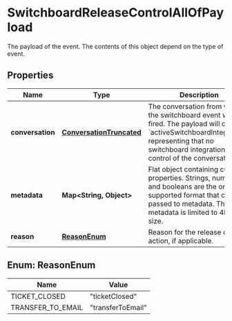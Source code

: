 

# SwitchboardReleaseControlAllOfPayload

The payload of the event. The contents of this object depend on the type of event.

## Properties

| Name | Type | Description | Notes |
|------------ | ------------- | ------------- | -------------|
|**conversation** | [**ConversationTruncated**](ConversationTruncated.md) | The conversation from which the switchboard event was fired. The payload will omit &#x60;activeSwitchboardIntegration&#x60;, representing that no switchboard integration is in control of the conversation. |  [optional] |
|**metadata** | **Map&lt;String, Object&gt;** | Flat object containing custom properties. Strings, numbers and booleans  are the only supported format that can be passed to metadata. The metadata is limited to 4KB in size.  |  [optional] |
|**reason** | [**ReasonEnum**](#ReasonEnum) | Reason for the release control action, if applicable. |  [optional] |



## Enum: ReasonEnum

| Name | Value |
|---- | -----|
| TICKET_CLOSED | &quot;ticketClosed&quot; |
| TRANSFER_TO_EMAIL | &quot;transferToEmail&quot; |



